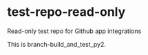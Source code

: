 # test-repo-read-only
Read-only test repo for Github app integrations

This is branch-build_and_test_py2.
